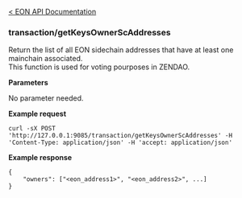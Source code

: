 [&lt; EON API Documentation](/doc/api/index.md) 
### transaction/getKeysOwnerScAddresses

Return the list of all EON sidechain addresses that have at least one mainchain associated.\
This function is used for voting pourposes in ZENDAO.

**Parameters**

No parameter needed.


**Example request**

    curl -sX POST 'http://127.0.0.1:9085/transaction/getKeysOwnerScAddresses' -H 'Content-Type: application/json' -H 'accept: application/json' 

**Example response**

    {
        "owners": ["<eon_address1>", "<eon_address2>", ...]
    }